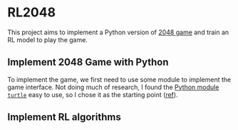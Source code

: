 # RL2048

This project aims to implement a Python version of [2048 game](https://play2048.co/) and train an RL model to play the game.

## Implement 2048 Game with Python

To implement the game, we first need to use some module to implement the game interface. Not doing much of research, I found the [Python module `turtle`](https://docs.python.org/3/library/turtle.html) easy to use, so I chose it as the starting point ([ref](https://www.askpython.com/python/examples/easy-games-in-python)).

## Implement RL algorithms

